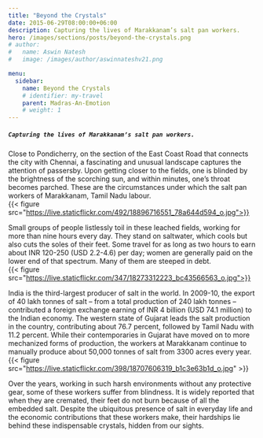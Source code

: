 ```yaml
---
title: "Beyond the Crystals"
date: 2015-06-29T08:00:00+06:00
description: Capturing the lives of Marakkanam’s salt pan workers.
hero: /images/sections/posts/beyond-the-crystals.png
# author:
#   name: Aswin Natesh
#   image: /images/author/aswinnateshv21.png

menu:
  sidebar:
    name: Beyond the Crystals
    # identifier: my-travel
    parent: Madras-An-Emotion
    # weight: 1
---
```


#####  `Capturing the lives of Marakkanam’s salt pan workers.`

Close to Pondicherry, on the section of the East Coast Road that connects the city with Chennai, a fascinating and unusual landscape captures the attention of passersby. Upon getting closer to the fields, one is blinded by the brightness of the scorching sun, and within minutes, one’s throat becomes parched. These are the circumstances under which the salt pan workers of Marakkanam, Tamil Nadu labour.
<br />
{{< figure src="https://live.staticflickr.com/492/18896716551_78a644d594_o.jpg">}}

Small groups of people listlessly toil in these leached fields, working for more than nine hours every day. They stand on saltwater, which cools but also cuts the soles of their feet. Some travel for as long as two hours to earn about INR 120-250 (USD 2.2-4.6) per day; women are generally paid on the lower end of that spectrum. Many of them are steeped in debt.
<br />
{{< figure src="https://live.staticflickr.com/347/18273312223_bc43566563_o.jpg">}}

India is the third-largest producer of salt in the world. In 2009-10, the export of 40 lakh tonnes of salt – from a total production of 240 lakh tonnes – contributed a foreign exchange earning of INR 4 billion (USD 74.1 million) to the Indian economy. The western state of Gujarat leads the salt production in the country, contributing about 76.7 percent, followed by Tamil Nadu with 11.2 percent. While their contemporaries in Gujarat have moved on to more mechanized forms of production, the workers at Marakkanam continue to manually produce about 50,000 tonnes of salt from 3300 acres every year.
<br />
{{< figure src="https://live.staticflickr.com/398/18707606319_b1c3e63b1d_o.jpg" >}}

Over the years, working in such harsh environments without any protective gear, some of these workers suffer from blindness. It is widely reported that when they are cremated, their feet do not burn because of all the embedded salt. Despite the ubiquitous presence of salt in everyday life and the economic contributions that these workers make, their hardships lie behind these indispensable crystals, hidden from our sights.